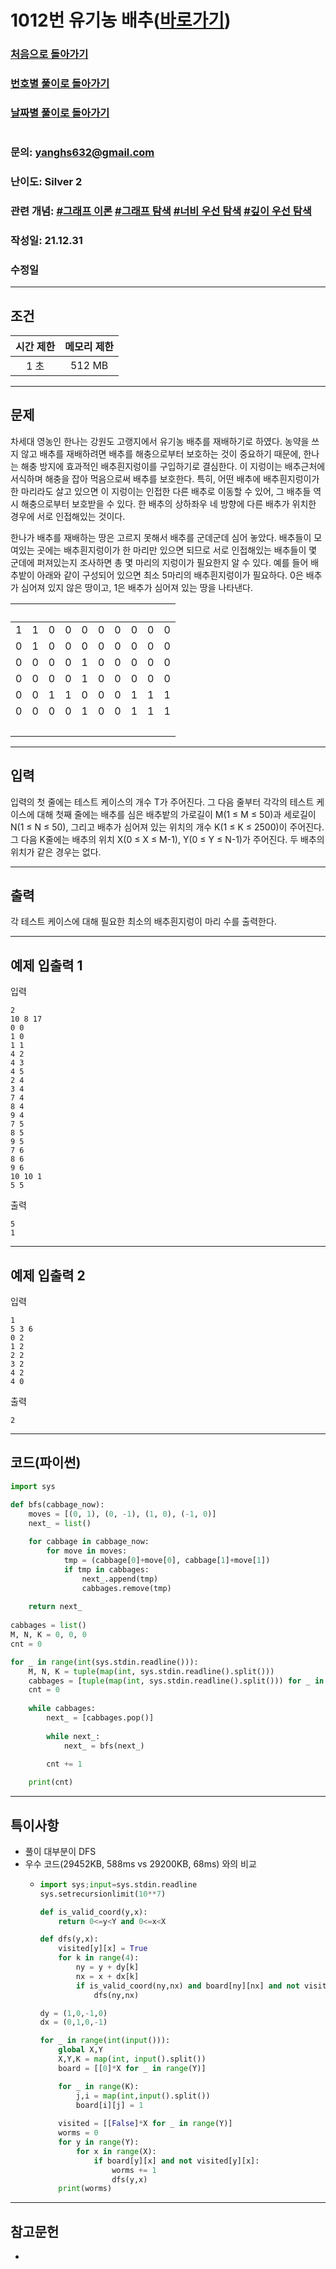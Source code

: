 # 1012번 유기농 배추([바로가기](https://www.acmicpc.net/problem/1012))

### [처음으로 돌아가기](/README.md)
### [번호별 풀이로 돌아가기](README.md)
### [날짜별 풀이로 돌아가기](/Sort%20by%20date.md)
#
### 문의: yanghs632@gmail.com
### 난이도: Silver 2
### 관련 개념: [#그래프 이론](https://www.acmicpc.net/problemset?sort=ac_desc&algo=7) [#그래프 탐색](https://www.acmicpc.net/problemset?sort=ac_desc&algo=11) [#너비 우선 탐색](https://www.acmicpc.net/problemset?sort=ac_desc&algo=126) [#깊이 우선 탐색](https://www.acmicpc.net/problemset?sort=ac_desc&algo=127)
### 작성일: 21.12.31
### 수정일

---
## 조건
시간 제한|메모리 제한
:---:|:---:
1 초|512 MB

---
## 문제
차세대 영농인 한나는 강원도 고랭지에서 유기농 배추를 재배하기로 하였다. 농약을 쓰지 않고 배추를 재배하려면 배추를 해충으로부터 보호하는 것이 중요하기 때문에, 한나는 해충 방지에 효과적인 배추흰지렁이를 구입하기로 결심한다. 이 지렁이는 배추근처에 서식하며 해충을 잡아 먹음으로써 배추를 보호한다. 특히, 어떤 배추에 배추흰지렁이가 한 마리라도 살고 있으면 이 지렁이는 인접한 다른 배추로 이동할 수 있어, 그 배추들 역시 해충으로부터 보호받을 수 있다. 한 배추의 상하좌우 네 방향에 다른 배추가 위치한 경우에 서로 인접해있는 것이다.

한나가 배추를 재배하는 땅은 고르지 못해서 배추를 군데군데 심어 놓았다. 배추들이 모여있는 곳에는 배추흰지렁이가 한 마리만 있으면 되므로 서로 인접해있는 배추들이 몇 군데에 퍼져있는지 조사하면 총 몇 마리의 지렁이가 필요한지 알 수 있다. 예를 들어 배추밭이 아래와 같이 구성되어 있으면 최소 5마리의 배추흰지렁이가 필요하다. 0은 배추가 심어져 있지 않은 땅이고, 1은 배추가 심어져 있는 땅을 나타낸다.

<br>|<br>|<br>|<br>|<br>|<br>|<br>|<br>|<br>|<br>
:---:|:---:|:---:|:---:|:---:|:---:|:---:|:---:|:---:|:---:
1|1|0|0|0|0|0|0|0|0
0|1|0|0|0|0|0|0|0|0
0|0|0|0|1|0|0|0|0|0
0|0|0|0|1|0|0|0|0|0
0|0|1|1|0|0|0|1|1|1
0|0|0|0|1|0|0|1|1|1
<br>|<br>|<br>|<br>|<br>|<br>|<br>|<br>|<br>|<br>

---
## 입력
입력의 첫 줄에는 테스트 케이스의 개수 T가 주어진다. 그 다음 줄부터 각각의 테스트 케이스에 대해 첫째 줄에는 배추를 심은 배추밭의 가로길이 M(1 ≤ M ≤ 50)과 세로길이 N(1 ≤ N ≤ 50), 그리고 배추가 심어져 있는 위치의 개수 K(1 ≤ K ≤ 2500)이 주어진다. 그 다음 K줄에는 배추의 위치 X(0 ≤ X ≤ M-1), Y(0 ≤ Y ≤ N-1)가 주어진다. 두 배추의 위치가 같은 경우는 없다.

---
## 출력
각 테스트 케이스에 대해 필요한 최소의 배추흰지렁이 마리 수를 출력한다.

---
## 예제 입출력 1
입력
```
2
10 8 17
0 0
1 0
1 1
4 2
4 3
4 5
2 4
3 4
7 4
8 4
9 4
7 5
8 5
9 5
7 6
8 6
9 6
10 10 1
5 5
```

출력
```
5
1
```

---
## 예제 입출력 2
입력
```
1
5 3 6
0 2
1 2
2 2
3 2
4 2
4 0
```

출력
```
2
```

---
## 코드(파이썬)
```python
import sys

def bfs(cabbage_now):
    moves = [(0, 1), (0, -1), (1, 0), (-1, 0)]
    next_ = list()
    
    for cabbage in cabbage_now:
        for move in moves:
            tmp = (cabbage[0]+move[0], cabbage[1]+move[1])
            if tmp in cabbages:
                next_.append(tmp)
                cabbages.remove(tmp)
            
    return next_
    
cabbages = list()
M, N, K = 0, 0, 0
cnt = 0

for _ in range(int(sys.stdin.readline())):
    M, N, K = tuple(map(int, sys.stdin.readline().split()))
    cabbages = [tuple(map(int, sys.stdin.readline().split())) for _ in range(K)]
    cnt = 0
        
    while cabbages:
        next_ = [cabbages.pop()]
        
        while next_:
            next_ = bfs(next_)
        
        cnt += 1

    print(cnt)

```

---
## 특이사항
- 풀이 대부분이 DFS
- 우수 코드(29452KB, 588ms vs 29200KB, 68ms) 와의 비교
  - ```python
    import sys;input=sys.stdin.readline
    sys.setrecursionlimit(10**7)

    def is_valid_coord(y,x):
        return 0<=y<Y and 0<=x<X

    def dfs(y,x):
        visited[y][x] = True
        for k in range(4):
            ny = y + dy[k]
            nx = x + dx[k]
            if is_valid_coord(ny,nx) and board[ny][nx] and not visited[ny][nx]:
                dfs(ny,nx)

    dy = (1,0,-1,0)
    dx = (0,1,0,-1)

    for _ in range(int(input())):
        global X,Y
        X,Y,K = map(int, input().split())
        board = [[0]*X for _ in range(Y)]

        for _ in range(K):
            j,i = map(int,input().split())
            board[i][j] = 1
        
        visited = [[False]*X for _ in range(Y)]
        worms = 0
        for y in range(Y):
            for x in range(X):
                if board[y][x] and not visited[y][x]:
                    worms += 1
                    dfs(y,x)
        print(worms)
    ```

---
## 참고문헌
- 


